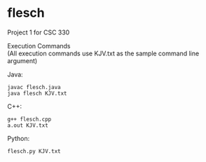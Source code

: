 # flesch

Project 1 for CSC 330  

Execution Commands  
(All execution commands use KJV.txt as the sample command line argument)  

Java:  
  ```
  javac flesch.java  
  java flesch KJV.txt  
  ```
C++:  
```
g++ flesch.cpp
a.out KJV.txt
```

Python:  
```
flesch.py KJV.txt
```
